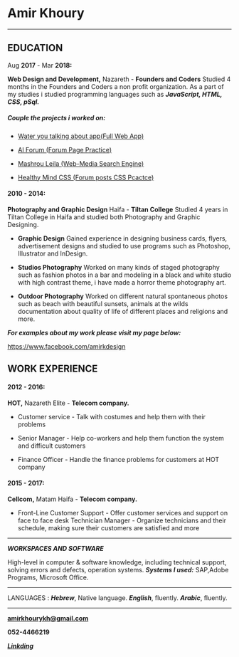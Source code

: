 # Amir Khoury



---

## EDUCATION

Aug **2017** - Mar **2018:**

**Web Design and Development,** Nazareth - **Founders and Coders**
Studied 4 months in the Founders and Coders a non profit organization. As a part of my studies i studied programming languages such as **_JavaScript, HTML, CSS, pSql._**

##### Couple the projects i worked on:

+ [Water you talking about app(Full Web App)](https://github.com/FACN3/Water-you-talking-about)

+ [Al Forum (Forum Page Practice)](https://github.com/FACN3/al-forum)

+ [Mashrou Leila (Web-Media Search Engine)](https://github.com/FACN3/mashrou-leila)

+ [Healthy Mind CSS (Forum posts CSS Pcactce)](https://github.com/Amirk390/HeathyMindsCSS)

#### 2010 - 2014:

**Photography and Graphic Design** Haifa - **Tiltan College** Studied 4 years in Tiltan College in Haifa and studied both Photography and Graphic Designing.

* **Graphic Design**
  Gained experience in designing business cards, flyers, advertisement designs and studied to use programs such as Photoshop, Illustrator and InDesign.

* **Studios Photography**
  Worked on many kinds of staged photography such as fashion photos in a bar and modeling in a black and white studio with high contrast theme, i have made a horror theme photography art.

* **Outdoor Photography**
  Worked on different natural spontaneous photos such as beach with beautiful sunsets, animals at the wilds documentation about quality of life of different places and religions and more.

**_For examples about my work please visit my page below:_**

https://www.facebook.com/amirkdesign

## WORK EXPERIENCE

#### 2012 - 2016:

**HOT,** Nazareth Elite - **Telecom company.**

* Customer service - Talk with costumes and help them with their problems

- Senior Manager - Help co-workers and help them function the system and difficult customers

* Finance Officer - Handle the finance problems for customers at HOT company

#### 2015 - 2017:

**Cellcom,** Matam Haifa - **Telecom company.**

* Front-Line Customer Support - Offer customer services and support on face to face desk Technician Manager - Organize technicians and their schedule, making sure their customers are satisfied and more

---

**_WORKSPACES AND SOFTWARE_**

High-level in computer & software knowledge, including technical support, solving errors and defects, operation systems.
**_Systems I used:_** SAP,Adobe Programs, Microsoft Office.

---

LANGUAGES : **_Hebrew_**, Native language. **_English_**, fluently. **_Arabic_**, fluently.

---

**amirkhourykh@gmail.com**

**052-4466219**

**_[Linkding](https://www.linkedin.com/in/amirkhourykh)_**
